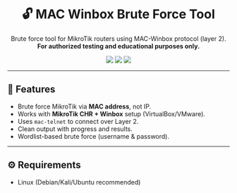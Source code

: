 <h1 align="center">🔓 MAC Winbox Brute Force Tool</h1>
<p align="center">
  Brute force tool for MikroTik routers using MAC-Winbox protocol (layer 2).<br>
  <b>For authorized testing and educational purposes only.</b>
</p>

<p align="center">
  <img src="https://img.shields.io/badge/bash-brute--force-blue?logo=gnu-bash&style=flat-square">
  <img src="https://img.shields.io/badge/status-stable-success?style=flat-square">
  <img src="https://img.shields.io/badge/license-MIT-green?style=flat-square">
</p>

---

## 🧩 Features

- Brute force MikroTik via **MAC address**, not IP.
- Works with **MikroTik CHR + Winbox** setup (VirtualBox/VMware).
- Uses `mac-telnet` to connect over Layer 2.
- Clean output with progress and results.
- Wordlist-based brute force (username & password).

---

## ⚙️ Requirements

- Linux (Debian/Kali/Ubuntu recommended)
